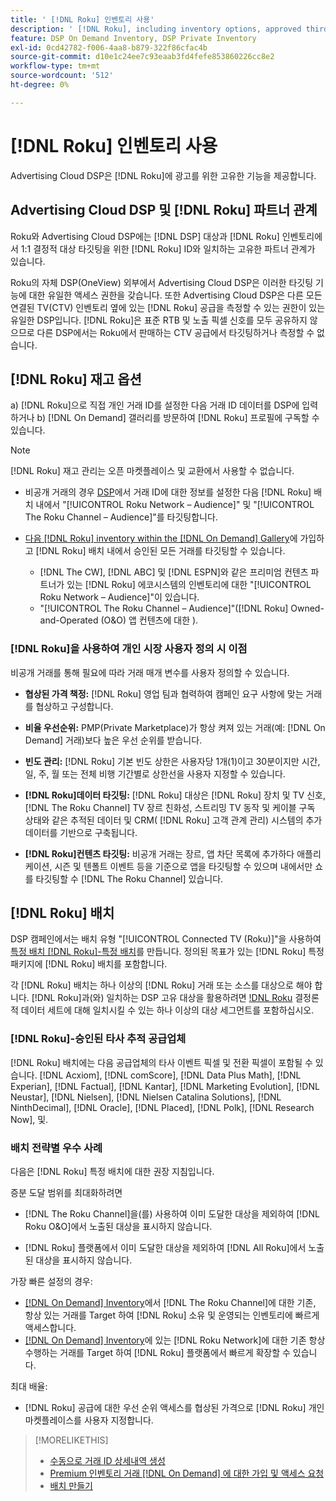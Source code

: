 ```yaml
---
title: ' [!DNL Roku] 인벤토리 사용'
description: ' [!DNL Roku], including inventory options, approved third-party tracking vendors, and best practices for [!DNL Roku] 특정 배치와 DSP 파트너 관계에 대해 알아봅니다. '
feature: DSP On Demand Inventory, DSP Private Inventory
exl-id: 0cd42782-f006-4aa8-b879-322f86cfac4b
source-git-commit: d10e1c24ee7c93eaab3fd4fefe853860226cc8e2
workflow-type: tm+mt
source-wordcount: '512'
ht-degree: 0%

---
```


# [!DNL Roku] 인벤토리 사용

Advertising Cloud DSP은 [!DNL Roku]에 광고를 위한 고유한 기능을 제공합니다.

## Advertising Cloud DSP 및 [!DNL Roku] 파트너 관계

Roku와 Advertising Cloud DSP에는 [!DNL DSP] 대상과 [!DNL Roku] 인벤토리에서 1:1 결정적 대상 타깃팅을 위한 [!DNL Roku] ID와 일치하는 고유한 파트너 관계가 있습니다.

Roku의 자체 DSP(OneView) 외부에서 Advertising Cloud DSP은 이러한 타깃팅 기능에 대한 유일한 액세스 권한을 갖습니다. 또한 Advertising Cloud DSP은 다른 모든 연결된 TV(CTV) 인벤토리 옆에 있는 [!DNL Roku] 공급을 측정할 수 있는 권한이 있는 유일한 DSP입니다. [!DNL Roku]은 표준 RTB 및 노출 픽셀 신호를 모두 공유하지 않으므로 다른 DSP에서는 Roku에서 판매하는 CTV 공급에서 타깃팅하거나 측정할 수 없습니다.

## [!DNL Roku] 재고 옵션

a) [!DNL Roku]으로 직접 개인 거래 ID를 설정한 다음 거래 ID 데이터를 DSP에 입력하거나 b) [!DNL On Demand] 갤러리를 방문하여 [!DNL Roku] 프로필에 구독할 수 있습니다.

>[!NOTE]
>
>[!DNL Roku] 재고 관리는 오픈 마켓플레이스 및 교환에서 사용할 수 없습니다.

* 비공개 거래의 경우 [DSP](/help/dsp/inventory/deal-id-create.md)에서 거래 ID에 대한 정보를 설정한 다음 [!DNL Roku] 배치 내에서 &quot;[!UICONTROL Roku Network – Audience]&quot; 및 &quot;[!UICONTROL The Roku Channel – Audience]&quot;를 타깃팅합니다.<!-- Or do you target the deal ID?? I see those strings for Roku On Demand inventory. Clarify if all Roku private deals will show up as one or the other of these in Roku Private inventory in Roku placement settings. -->

* [다음 [!DNL Roku] inventory within the [!DNL On Demand] Gallery](/help/dsp/inventory/on-demand-inventory-subscribe.md)에 가입하고 [!DNL Roku] 배치 내에서 승인된 모든 거래를 타깃팅할 수 있습니다.

   * [!DNL The CW], [!DNL ABC] 및 [!DNL ESPN]와 같은 프리미엄 컨텐츠 파트너가 있는 [!DNL Roku] 에코시스템의 인벤토리에 대한 &quot;[!UICONTROL Roku Network – Audience]&quot;이 있습니다.
   * &quot;[!UICONTROL The Roku Channel – Audience]&quot;([!DNL Roku] Owned-and-Operated (O&amp;O) 앱 컨텐츠에 대한 ).

### [!DNL Roku]을 사용하여 개인 시장 사용자 정의 시 이점

비공개 거래를 통해 필요에 따라 거래 매개 변수를 사용자 정의할 수 있습니다.

* **협상된 가격 책정:**   [!DNL Roku] 영업 팀과 협력하여 캠페인 요구 사항에 맞는 거래를 협상하고 구성합니다.

* **비율 우선순위:** PMP(Private Marketplace)가 항상 켜져 있는 거래(예:  [!DNL On Demand] 거래)보다 높은 우선 순위를 받습니다.

* **빈도 관리:**  [!DNL Roku] 기본 빈도 상한은 사용자당 1개(1)이고 30분이지만 시간, 일, 주, 월 또는 전체 비행 기간별로 상한선을 사용자 지정할 수 있습니다.<!-- Within the DSP placement settings? NO - you negotiate this with Roku, but Christine to confirm with Amanda whether you should be able to edit this in placement. -->

* **[!DNL Roku]데이터 타깃팅:** [!DNL Roku] 대상은  [!DNL Roku] 장치 및 TV 신호,  [!DNL The Roku Channel] TV 장르 친화성, 스트리밍 TV 동작 및 케이블 구독 상태와 같은 추적된 데이터 및 CRM( [!DNL Roku] 고객 관계 관리) 시스템의 추가 데이터를 기반으로 구축됩니다.

* **[!DNL Roku]컨텐츠 타깃팅:** 비공개 거래는 장르, 앱 차단 목록에 추가하다 애플리케이션, 시즌 및 텐폴트 이벤트 등을 기준으로 앱을 타깃팅할 수 있으며 내에서만 쇼를 타깃팅할 수  [!DNL The Roku Channel] 있습니다.

## [!DNL Roku] 배치

DSP 캠페인에서는 배치 유형 &quot;[!UICONTROL Connected TV (Roku)]&quot;을 사용하여 [특정 배치 [!DNL Roku]-특정 배치](/help/dsp/campaign-management/placements/placement-create.md)를 만듭니다. 정의된 목표가 있는 [!DNL Roku] 특정 패키지에 [!DNL Roku] 배치를 포함합니다.

각 [!DNL Roku] 배치는 하나 이상의 [!DNL Roku] 거래 또는 소스를 대상으로 해야 합니다. [!DNL Roku]과(와) 일치하는 DSP 고유 대상을 활용하려면 [!DNL Roku](옵트인) 결정론적 데이터 세트에 대해 일치시킬 수 있는 하나 이상의 대상 세그먼트를 포함하십시오.

### [!DNL Roku]-승인된 타사 추적 공급업체

[!DNL Roku] 배치에는 다음 공급업체의 타사 이벤트 픽셀 및 전환 픽셀이 포함될 수 있습니다.   [!DNL Acxiom],  [!DNL comScore],  [!DNL Data Plus Math],  [!DNL Experian],  [!DNL Factual],  [!DNL Kantar],  [!DNL Marketing Evolution],  [!DNL Neustar],  [!DNL Nielsen],  [!DNL Nielsen Catalina Solutions],  [!DNL NinthDecimal],  [!DNL Oracle],  [!DNL Placed],  [!DNL Polk],  [!DNL Research Now], 및.

### 배치 전략별 우수 사례

다음은 [!DNL Roku] 특정 배치에 대한 권장 지침입니다.

증분 도달 범위를 최대화하려면

* [!DNL The Roku Channel]을(를) 사용하여 이미 도달한 대상을 제외하여 [!DNL Roku O&O]에서 노출된 대상을 표시하지 않습니다.

* [!DNL Roku] 플랫폼에서 이미 도달한 대상을 제외하여 [!DNL All Roku]에서 노출된 대상을 표시하지 않습니다.

가장 빠른 설정의 경우:

* [[!DNL On Demand] Inventory](/help/dsp/inventory/on-demand-inventory-subscribe.md)에서 [!DNL The Roku Channel]에 대한 기존, 항상 있는 거래를 Target 하여 [!DNL Roku] 소유 및 운영되는 인벤토리에 빠르게 액세스합니다.
* [[!DNL On Demand] Inventory](/help/dsp/inventory/on-demand-inventory-subscribe.md)에 있는 [!DNL Roku Network]에 대한 기존 항상 수행하는 거래를 Target 하여 [!DNL Roku] 플랫폼에서 빠르게 확장할 수 있습니다.

최대 배율:

* [!DNL Roku] 공급에 대한 우선 순위 액세스를 협상된 가격으로 [!DNL Roku] 개인 마켓플레이스를 사용자 지정합니다.

>[!MORELIKETHIS]
>
>* [수동으로 거래 ID 상세내역 생성](/help/dsp/inventory/deal-id-create.md)
> * [Premium 인벤토리 거래 [!DNL On Demand] 에 대한 가입 및 액세스 요청](/help/dsp/inventory/on-demand-inventory-subscribe.md)
>* [배치 만들기](/help/dsp/campaign-management/placements/placement-create.md)

